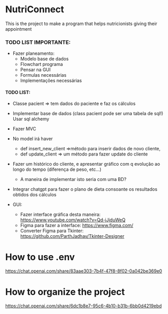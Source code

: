 # NutriConnect
This is the project to make a program that helps nutricionists giving their appointment


### TODO LIST IMPORTANTE:
- Fazer planeamento:
  - Modelo base de dados
  - Flowchart programa
  - Pensar na GUI
  - Formulas necessárias
  - Implementações necessárias

#### TODO LIST:
- Classe pacient => tem dados do paciente e faz os cálculos

- Implementar base de dados (class pacient pode ser uma tabela de sql!) Usar sql alchemy

- Fazer MVC
- No model irá haver
  - def insert_new_client =>método para inserir dados de novo cliente, 
  - def update_client => um método para fazer update do cliente

- Fazer um histórico do cliente, e apresentar gráfico com q evolução ao longo do tempo (diferença de peso, etc...)
  - A maneira de implementar isto seria com uma BD?


- Integrar chatgpt para fazer o plano de dieta consoante os resultados obtidos dos cálculos 
- GUI:
  - Fazer interface gráfica desta maneira: https://www.youtube.com/watch?v=Qd-jJjduWeQ
  - Figma para fazer a interface: https://www.figma.com/
  - Converter Figma para Tkinter: https://github.com/ParthJadhav/Tkinter-Designer

# How to use .env
https://chat.openai.com/share/83aae303-7b4f-47f8-8f02-0a042be369e0

# How to organize the project
https://chat.openai.com/share/6dc1b8e7-95c6-4b10-b31b-6bb0d4219ebd
